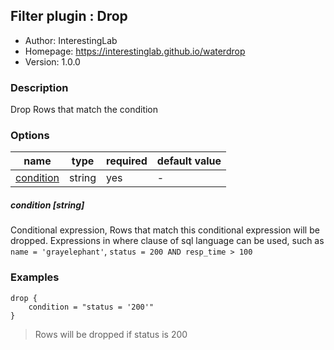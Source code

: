 ## Filter plugin : Drop

* Author: InterestingLab
* Homepage: https://interestinglab.github.io/waterdrop
* Version: 1.0.0

### Description

Drop Rows that match the condition


### Options

| name | type | required | default value |
| --- | --- | --- | --- |
| [condition](#condition-string) | string | yes | - |

##### condition [string]

Conditional expression, Rows that match this conditional expression will be dropped. Expressions in where clause of sql language can be used, such as `name = 'grayelephant'`, `status = 200 AND resp_time > 100`


### Examples

```
drop {
    condition = "status = '200'"
}
```

> Rows will be dropped if status is 200

